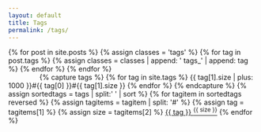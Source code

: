 ```yaml
---
layout: default
title: Tags
permalink: /tags/
---
```


<div class="title-group" id="titleblock" style="display: none">
    <h1 class="special">
        <span>
            Tagged with <label class="text-muted" id="tagHere"></label>
        </span>
    </h1>
    <p>
	<a class="btn btn-primary" href="#moretags">Discover other tags</a>
    </p>
</div>
<div class="title-group" id="notitleblock" style="display: none">
    <h1 class="special">
        <span>
            Articles by tag
        </span>
    </h1>
</div>

<main>
    <div class="container">
        <div class="row">
            <div class="col-md-12">
                {% for post in site.posts %}
                    {% assign classes = 'tags' %}
                    {% for tag in post.tags %}
                        {% assign classes = classes | append: ' tags_' | append: tag %}
                    {% endfor %} 
                    <div class="{{ classes }}" style="display: none">
                    {% include tile.html %}
                    </div>
                {% endfor %}
            </div>
        </div>
        <div class="row">
            <div class="col-md-12">
                <h2 id="moretags" style="display: none">All tags</h2>
                {% capture tags %}
                    {% for tag in site.tags %}
                        {{ tag[1].size | plus: 1000 }}#{{ tag[0] }}#{{ tag[1].size }}
                    {% endfor %}
	        {% endcapture %}
	        {% assign sortedtags = tags | split:' ' | sort %}
	        {% for tagitem in sortedtags reversed %}
		    {% assign tagitems = tagitem | split: '#' %}
		    {% assign tag = tagitems[1] %}
		    {% assign size = tagitems[2] %}
                    <a class="btn btn-primary" href="?{{ tag }}">{{ tag }}&nbsp;<sup>{{ size }}</sup></a>
                {% endfor %} 
            </div>
        </div>
    </div>
</main>


<script>
function ShowByTag() {
    var tag = window.location.search;
    if (tag && tag.length > 1)
    {
        tag = tag.substr(1);
        if (new RegExp("^[\._A-Za-z0-9]{2,}$").test(tag))
        {
            var posts = document.getElementsByClassName('tags tags_' + tag);
	    if (posts.length == 0)
	    {
	        window.location.href = '/tags/';
            }
	    else
	    {
                var tagHere = document.getElementById('tagHere');
                tagHere.innerHTML = '#'+tag;
                var titleblock = document.getElementById('titleblock');
                titleblock.style.display = '';
                var moretags = document.getElementById('moretags');
                moretags.style.display = '';

                var i;
                for (i = 0; i < posts.length; i++)
                {
                    posts[i].style.display = ''; 
                }
            }
        }
        else
        {
            window.location.href = '/tags/';
        }
    }
    else
    {
        var notitleblock = document.getElementById('notitleblock');
        notitleblock.style.display = '';
    }
}

ShowByTag();
</script>
